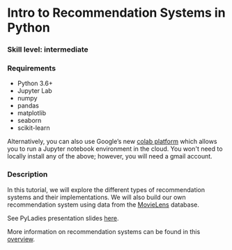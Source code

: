 # Intro to Recommendation Systems in Python

### Skill level: intermediate

### Requirements

- Python 3.6+
- Jupyter Lab
- numpy
- pandas
- matplotlib
- seaborn
- scikit-learn

Alternatively, you can also use Google’s new [colab platform](https://colab.research.google.com) which allows you to run a Jupyter notebook environment in the cloud. You won't need to locally install any of the above; however, you will need a gmail account. 

### Description

In this tutorial, we will explore the different types of recommendation systems and their implementations. We will also build our own recommendation system using data from the [MovieLens](https://movielens.org/) database.

See PyLadies presentation slides [here](pyladies-slides.pdf).

More information on recommendation systems can be found in this [overview](recommender-basics.md).